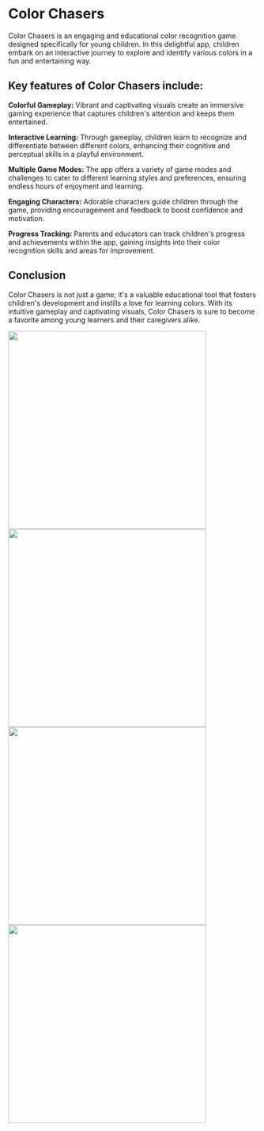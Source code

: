 
# Color Chasers

Color Chasers is an engaging and educational color recognition game designed specifically for young children. In this delightful app, children embark on an interactive journey to explore and identify various colors in a fun and entertaining way.

## Key features of Color Chasers include:

**Colorful Gameplay:** Vibrant and captivating visuals create an immersive gaming experience that captures children's attention and keeps them entertained.

**Interactive Learning:** Through gameplay, children learn to recognize and differentiate between different colors, enhancing their cognitive and perceptual skills in a playful environment.

**Multiple Game Modes:** The app offers a variety of game modes and challenges to cater to different learning styles and preferences, ensuring endless hours of enjoyment and learning.

**Engaging Characters:** Adorable characters guide children through the game, providing encouragement and feedback to boost confidence and motivation.

**Progress Tracking:** Parents and educators can track children's progress and achievements within the app, gaining insights into their color recognition skills and areas for improvement.

## Conclusion

Color Chasers is not just a game; it's a valuable educational tool that fosters children's development and instills a love for learning colors. With its intuitive gameplay and captivating visuals, Color Chasers is sure to become a favorite among young learners and their caregivers alike.

<!-- ![Simulator Screenshot - iPhone 15 Pro Max - 2024-04-02 at 09 06 58](https://github.com/eprisencc/ColorChasers/assets/22011650/89dcaa2c-30dd-4729-917f-28b73c1b2aa5) -->

<img src="https://github.com/eprisencc/ColorChasers/assets/22011650/89dcaa2c-30dd-4729-917f-28b73c1b2aa5" width="400" />

<!-- ![Simulator Screenshot - iPhone 15 Pro Max - 2024-04-02 at 08 07 17](https://github.com/eprisencc/ColorChasers/assets/22011650/95bed6c1-ee7b-4400-9f56-310730467bdc) -->

<img src="https://github.com/eprisencc/ColorChasers/assets/22011650/95bed6c1-ee7b-4400-9f56-310730467bdc" width="400" />

<!-- ![Simulator Screenshot - iPhone 15 Pro Max - 2024-04-02 at 08 07 25](https://github.com/eprisencc/ColorChasers/assets/22011650/cf2c5c61-72ed-4c5a-b9df-2ad4b96b3d94) -->

<img src="https://github.com/eprisencc/ColorChasers/assets/22011650/cf2c5c61-72ed-4c5a-b9df-2ad4b96b3d94" width="400" />

<!-- ![Simulator Screenshot - iPhone 15 Pro Max - 2024-04-02 at 08 07 56](https://github.com/eprisencc/ColorChasers/assets/22011650/1be42bcf-af51-4440-8bf8-275186a8e5d3) -->

<img src="https://github.com/eprisencc/ColorChasers/assets/22011650/1be42bcf-af51-4440-8bf8-275186a8e5d3" width="400" />
